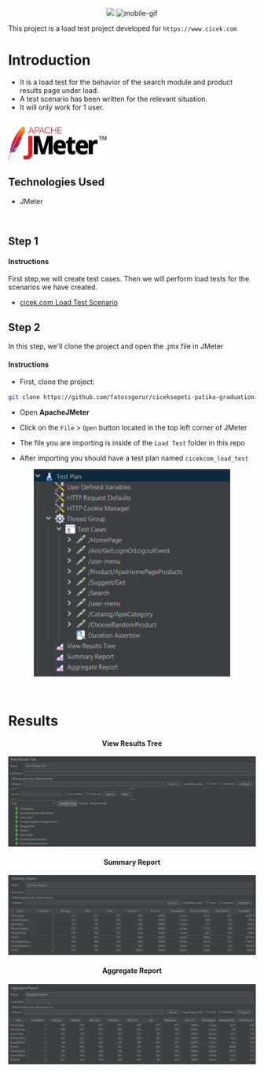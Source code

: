 <p align="center">
<img src="https://uploads-ssl.webflow.com/6097e0eca1e87557da031fef/609859a191abe5d64b17fed3_Patika%20logo-p-500.png" width="140"/>
<img src="https://cdn03.ciceksepeti.com/Themes/Ciceksepeti/Assets/images/ciceksepeti-logo-146.png?v=3.1.1.38564" alt="mobile-gif" width="150"/>
</p>

This project is a load test project developed for ```https://www.cicek.com```

# Introduction

- It is a load test for the behavior of the search module and product results page under load.
- A test scenario has been written for the relevant situation.
- It will only work for 1 user.

<br>

<img src="report/jmeter.png" alt="mobile-prew" width="200"/>

## Technologies Used

- JMeter

<br>

## Step 1

#### Instructions

First step,we will create test cases. Then we will perform load tests for the scenarios we have created.

- [cicek.com Load Test Scenario](https://github.com/fatossgorur/ciceksepeti-patika-graduation-project/tree/main/Load%20Test)

## Step 2

In this step, we'll clone the project and open the .jmx file in JMeter

#### Instructions

- First, clone the project:

```sh
git clone https://github.com/fatossgorur/ciceksepeti-patika-graduation-project.git
```
- Open **ApacheJMeter** 

- Click on the  ```File``` > ```Open``` button located in the top left corner of JMeter

- The file you are importing is inside of the ```Load Test``` folder in this repo

- After importing you should have a test plan named ```cicekcom_load_test```

<center>
<p align="center">
<img src="report/testplan.png" alt="mobile-prew" width="400"/>
</p>
</center>

<br>

# Results

<center>

#### View Results Tree
<p align="center">
<img src="report/viewresult.png" alt="mobile-prew"/>
</p>
  
#### Summary Report
<p align="center">
<img src="report/summary.png" alt="mobile-prew"/>
</p>
  
#### Aggregate Report
<p align="center">
<img src="report/aggregate.png" alt="mobile-prew"/>
</p>
</center>



